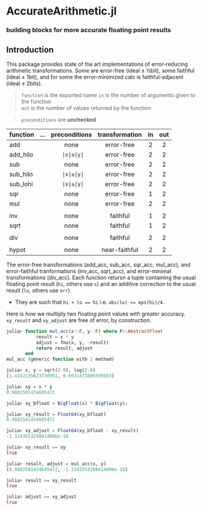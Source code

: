 # AccurateArithmetic.jl
### building blocks for more accurate floating point results

## Introduction

This package provides state of the art implementations of error-reducing arithmetic transformations.  Some are error-free (ideal ± ½bit), some faithful (ideal ± 1bit),
and for some the error-minimized calc is faithful-adjacent (ideal ± 2bits).

> `function` is the exported name
> `in` is the number of arguments given to the function    
> `out` is the number of values returned by the function

> `preconditions` are **unchecked**

| function | ... | preconditions  | transformation | in  | out |
|----------|:---:|:--------------:|:--------------:|:---:|:---:|
| add      |     | none           | error-free     | 2   | 2   |
| add_hilo |     | ` \|x\|≥\|y\|` | error-free     | 2   | 2   |
| sub      |     | none           | error-free     | 2   | 2   |
| sub_hilo |     | ` \|x\|≥\|y\|` | error-free     | 2   | 2   |
| sub_lohi |     | ` \|x\|≥\|y\|` | error-free     | 2   | 2   |
| sqr      |     | none           | error-free     | 1   | 2   |
| mul      |     | none           | error-free     | 2   | 2   |
|          |     |                |                |     |     |
| inv      |     | none           | faithful       | 1   | 2   |
| sqrt     |     | none           | faithful       | 1   | 2   |
|          |     |                |                |     |     |
| div      |     | none           | faithful       | 2   | 2   |
|          |     |                |                |     |     |
| hypot    |     | none           | near-faithful  | 2   | 2   |




The error-free transformations (add_acc, sub_acc, sqr_acc, mul_acc), and error-faithful tranformations (inv_acc, sqrt_acc), and error-minimal transformations (div_acc). Each function retursn a tuple containing the usual floating point result (`hi`, others use `s`) and an additive correction to the usual result (`lo`, others use `err`).    
* They are such that `hi + lo == hi` i.e. `abs(lo) <= eps(hi)/4`. 

Here is how we multiply two floating point values with greater accuracy.    
`xy_result` and `xy_adjust` are free of error, by construction.

```julia
julia> function mul_acc(x::F, y::F) where F<:AbstractFloat
           result = x * y
           adjust = fma(x, y, -result)
           return result, adjust
       end
mul_acc (generic function with 1 method)

julia> x, y = sqrt(2.0), log(2.0)
(1.4142135623730951, 0.6931471805599453)

julia> xy = x * y
0.9802581434685472

julia> xy_bfloat = BigFloat(x) * BigFloat(y);

julia> xy_result = Float64(xy_bfloat)
0.9802581434685472

julia> xy_adjust = Float64(xy_bfloat - xy_result)
-1.3243553298414006e-18

julia> xy_result == xy
true

julia> result, adjust = mul_acc(x, y)
(0.9802581434685472, -1.3243553298414006e-18)

julia> result == xy_result
true

julia> adjust == xy_adjust
true
```


